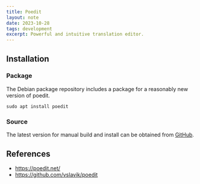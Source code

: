 ```yaml
---
title: Poedit
layout: note
date: 2023-10-28
tags: development
excerpt: Powerful and intuitive translation editor.
---
```


## Installation

### Package

The Debian package repository includes a package for a reasonably new version of poedit.

```shell
sudo apt install poedit
```

### Source
The latest version for manual build and install can be obtained from [GitHub](https://github.com/vslavik/poedit).

## References
- https://poedit.net/
- https://github.com/vslavik/poedit
